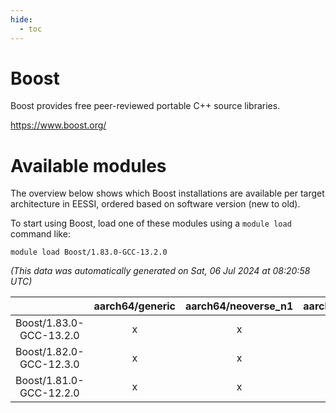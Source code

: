 ```yaml
---
hide:
  - toc
---
```


Boost
=====


Boost provides free peer-reviewed portable C++ source libraries.

https://www.boost.org/
# Available modules


The overview below shows which Boost installations are available per target architecture in EESSI, ordered based on software version (new to old).

To start using Boost, load one of these modules using a `module load` command like:

```shell
module load Boost/1.83.0-GCC-13.2.0
```

*(This data was automatically generated on Sat, 06 Jul 2024 at 08:20:58 UTC)*  

| |aarch64/generic|aarch64/neoverse_n1|aarch64/neoverse_v1|x86_64/generic|x86_64/amd/zen2|x86_64/amd/zen3|x86_64/intel/haswell|x86_64/intel/skylake_avx512|
| :---: | :---: | :---: | :---: | :---: | :---: | :---: | :---: | :---: |
|Boost/1.83.0-GCC-13.2.0|x|x|x|x|x|x|x|x|
|Boost/1.82.0-GCC-12.3.0|x|x|x|x|x|x|x|x|
|Boost/1.81.0-GCC-12.2.0|x|x|x|x|x|x|x|x|
